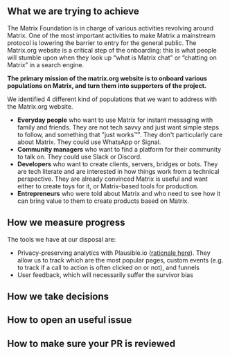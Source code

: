 ## What we are trying to achieve

The Matrix Foundation is in charge of various activities revolving around Matrix. One of the most important activities to make Matrix a mainstream protocol is lowering the barrier to entry for the general public. The Matrix.org website is a critical step of the onboarding: this is what people will stumble upon when they look up “what is Matrix chat” or “chatting on Matrix” in a search engine.

**The primary mission of the matrix.org website is to onboard various populations on Matrix, and turn them into supporters of the project.**

We identified 4 different kind of populations that we want to address with the Matrix.org website.

- **Everyday people** who want to use Matrix for instant messaging with family and friends. They are not tech savvy and just want simple steps to follow, and something that "just works™". They don't particularly care about Matrix. They could use WhatsApp or Signal.
- **Community managers** who want to find a platform for their community to talk on. They could use Slack or Discord.
- **Developers** who want to create clients, servers, bridges or bots. They are tech literate and are interested in how things work from a technical perspective. They are already convinced Matrix is useful and want either to create toys for it, or Matrix-based tools for production.
- **Entrepreneurs** who were told about Matrix and who need to see how it can bring value to them to create products based on Matrix.

## How we measure progress

The tools we have at our disposal are:

- Privacy-preserving analytics with Plausible.io ([rationale here](https://ergaster.org/posts/2024/01/24-tracking-what-works/)). They allow us to track which are the most popular pages, custom events (e.g. to track if a call to action is often clicked on or not), and funnels
- User feedback, which will necessarily suffer the survivor bias

## How we take decisions

## How to open an useful issue

## How to make sure your PR is reviewed
